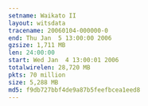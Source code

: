 ```yaml
---
setname: Waikato II
layout: witsdata
tracename: 20060104-000000-0
end: Thu Jan  5 13:00:00 2006
gzsize: 1,711 MB
len: 24:00:00
start: Wed Jan  4 13:00:01 2006
totalwirelen: 28,720 MB
pkts: 70 million
size: 5,288 MB
md5: f9db727bbf4de9a87b5feefbcea1eed8
---
```

